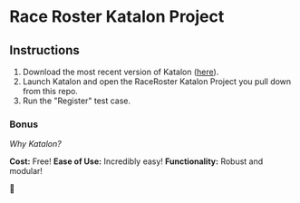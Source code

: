 # Race Roster Katalon Project #

## Instructions ##

1. Download the most recent version of Katalon ([here](https://www.katalon.com/download/)).
2. Launch Katalon and open the RaceRoster Katalon Project you pull down from this repo.
3. Run the "Register" test case.

### Bonus ###

_Why Katalon?_

**Cost:** Free!
**Ease of Use:** Incredibly easy!
**Functionality:** Robust and modular!

:horse:
